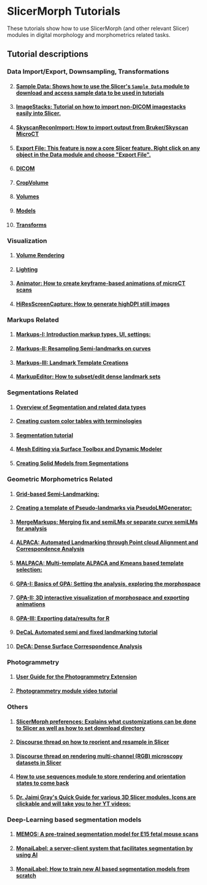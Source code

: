 # SlicerMorph Tutorials
These tutorials show how to use SlicerMorph (and other relevant Slicer) modules in digital morphology and morphometrics related tasks.

## Tutorial descriptions

### Data Import/Export, Downsampling,  Transformations
2. #### [**Sample Data:** Shows how to use the Slicer's `Sample Data` module to download and access sample data to be used in tutorials](https://github.com/SlicerMorph/Tutorials/tree/main/SampleData)
3. #### [**ImageStacks:** Tutorial on how to import non-DICOM imagestacks easily into Slicer.](https://github.com/SlicerMorph/Tutorials/tree/main/ImageStacks)
4. #### [**SkyscanReconImport:** How to import output from Bruker/Skyscan MicroCT](https://github.com/SlicerMorph/Tutorials/tree/main/SkyscanReconImport)
6. #### [**Export File:** This feature is now a core Slicer feature. Right click on any object in the Data module and choose "Export File".](https://discourse.slicer.org/t/multiple-node-export-now-supported/21681)
7. #### [DICOM](https://github.com/SlicerMorph/Spr_2021/blob/main/Day_1/DICOM/DICOM.md)
2. #### [CropVolume](https://github.com/SlicerMorph/Spr_2021/blob/main/Day_1/CropVolume/CropVolume_and_Volumes.md#crop-volume)
3. #### [Volumes](https://github.com/SlicerMorph/Spr_2021/blob/main/Day_1/CropVolume/CropVolume_and_Volumes.md#volumes)
9. #### [Models](https://github.com/SlicerMorph/Spr_2021/blob/main/Day_1/Models/Models.md)
8. #### [Transforms](https://github.com/SlicerMorph/Spr_2021/blob/main/Day_1/Transforms/Transforms.md)

### Visualization
1. #### [Volume Rendering](https://github.com/SlicerMorph/Spr_2021/blob/main/Day_2/VolumeRendering/VolumeRendering.md)
5. #### [Lighting](https://github.com/SlicerMorph/Spr_2021/blob/main/Day_2/Lighting/Lights.md)
7. #### [**Animator:** How to create keyframe-based animations of microCT scans](https://github.com/SlicerMorph/Tutorials/tree/main/Animator)
8. #### [**HiResScreenCapture:** How to generate highDPI still images](https://github.com/SlicerMorph/Tutorials/tree/main/HiResScreenCapture#readme)

### Markups Related
1. #### [**Markups-I:** Introduction markup types, UI, settings:](https://github.com/SlicerMorph/Tutorials/tree/main/Markups_1)
9. #### [**Markups-II:** Resampling Semi-landmarks on curves](https://github.com/SlicerMorph/Tutorials/tree/main/Markups_2)
10. #### [**Markups-III:** Landmark Template Creations](https://github.com/SlicerMorph/Tutorials/tree/main/Markups_3) 
13. #### [**MarkupEditor:** How to subset/edit dense landmark sets](https://github.com/SlicerMorph/Tutorials/tree/main/MarkupsEditor)

### Segmentations Related
1. #### [Overview of Segmentation and related data types](https://github.com/SlicerMorph/Spr_2021/blob/main/Day_2/Segmentation/Segmentation.md)
2. #### [Creating custom color tables with terminologies](https://github.com/SlicerMorph/Tutorials/blob/main/Segmentation/colors-and-terms/README.md)
7. #### [Segmentation tutorial](https://github.com/SlicerMorph/Tutorials/blob/main/Segmentation/README.md)
10. #### [Mesh Editing via Surface Toolbox and Dynamic Modeler](https://github.com/SlicerMorph/Spr_2021/blob/main/Day_2/Surface_Toolbox/Mesh_edits.md)
11. #### [Creating Solid Models from Segmentations](https://github.com/SlicerMorph/Tutorials/tree/main/WaterTightModels#readme)

### Geometric Morphometrics Related
1. #### [**Grid-based Semi-Landmarking:**](https://github.com/SlicerMorph/Tutorials/blob/main/GridBasedLandmarking/README.md)
13. #### [**Creating a template of Pseudo-landmarks via PseudoLMGenerator:**](https://github.com/SlicerMorph/Tutorials/tree/main/PseudoLMGenerator)
14. #### [**MergeMarkups:** Merging fix and semiLMs or separate curve semiLMs for analysis](https://github.com/SlicerMorph/Tutorials/tree/main/MergeMarkups)
15. #### [**ALPACA:** Automated Landmarking through Point cloud Alignment and Correspondence Analysis](https://github.com/SlicerMorph/Tutorials/tree/main/ALPACA)
15. #### [**MALPACA:** Multi-template ALPACA and Kmeans based template selection:](https://github.com/SlicerMorph/Tutorials/tree/main/MALPACA)
16. #### [**GPA-I:** Basics of GPA: Setting the analysis, exploring the morphospace](https://github.com/SlicerMorph/Tutorials/tree/main/GPA_1)
17. #### [**GPA-II:** 3D interactive visualization of morphospace and exporting animations](https://github.com/SlicerMorph/Tutorials/tree/main/GPA_2)
18. #### [**GPA-III:** Exporting data/results for R](https://github.com/SlicerMorph/Tutorials/tree/main/GPA_3#readme)
19. #### [DeCaL Automated semi and fixed landmarking tutorial](https://github.com/SlicerMorph/Tutorials/blob/main/DeCAL/README.md)
20. #### [DeCA: Dense Surface Correspondence Analysis](https://github.com/SlicerMorph/Tutorials/tree/main/DeCA#readme)

### Photogrammetry
1. #### [User Guide for the Photogrammetry Extension](https://github.com/SlicerMorph/SlicerPhotogrammetry?tab=readme-ov-file#user-guide)
2. #### [Photogrammetry module video tutorial](https://www.youtube.com/watch?v=YRHlb0dGyNc&t=9s) 

### Others
1. #### [**SlicerMorph preferences:** Explains what customizations can be done to Slicer as well as how to set download directory](https://github.com/SlicerMorph/Tutorials/tree/main/MorphPrefs)
11. #### [Discourse thread on how to reorient and resample in Slicer](https://discourse.slicer.org/t/how-to-properly-use-the-segment-editor-with-transformed-volumes/21861/11?u=muratmaga)
12. #### [Discourse thread on rendering multi-channel (RGB) microscopy datasets in Slicer](https://discourse.slicer.org/t/best-data-import-practices-for-microscopy/22056/4?u=muratmaga)
13. #### [How to use sequences module to store rendering and orientation states to come back](https://discourse.slicer.org/t/new-feature-basic-support-for-physically-based-rendering-pbr/21725/17)
14. #### [Dr. Jaimi Gray's Quick Guide for various 3D Slicer modules. Icons are clickable and will take you to her YT videos:](http://www.graysvertebrateanatomy.com/__static/c0e61a322fc1f771762f9a4d60fbf7ee/gray-3d-slicer-quick-guide.pdf)


### Deep-Learning based segmentation models
1. #### [**MEMOS:** A pre-trained segmentation model for E15 fetal mouse scans](https://github.com/SlicerMorph/SlicerMEMOS)
2. #### [**MonaiLabel:** a server-client system that facilitates segmentation by using AI ](https://github.com/Project-MONAI/MONAILabel/tree/main/plugins/slicer) 
3. #### [**MonaiLabel:** How to train new AI based segmentation models from scratch](https://www.youtube.com/watch?v=3HTh2dqZqew) 

